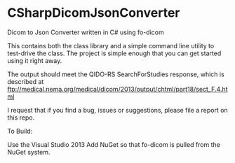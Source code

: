 CSharpDicomJsonConverter
========================

Dicom to Json Converter written in C# using fo-dicom

This contains both the class library and a simple command line utility to test-drive the class. The project is simple enough that you can get started using it right away.

The output should meet the QIDO-RS SearchForStudies response, which is described at ftp://medical.nema.org/medical/dicom/2013/output/chtml/part18/sect_F.4.html

I request that if you find a bug, issues or suggestions, please file a report on this repo.

To Build:

Use the Visual Studio 2013
Add NuGet so that fo-dicom is pulled from the NuGet system.

